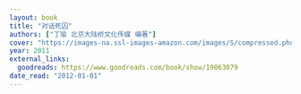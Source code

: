 ```yaml
---
layout: book
title: "对话死囚"
authors: ["丁瑜 北京大陆桥文化传媒 编著"]
cover: "https://images-na.ssl-images-amazon.com/images/S/compressed.photo.goodreads.com/books/1385813785i/19063079.jpg"
year: 2011
external_links:
  goodreads: https://www.goodreads.com/book/show/19063079
date_read: "2012-01-01"
---
```

